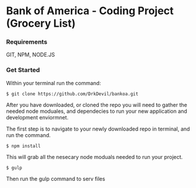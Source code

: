 # Bank of America - Coding Project (Grocery List)

###  Requirements
GIT, NPM, NODE.JS

### Get Started
Within your terminal run the command:
```
$ git clone https://github.com/DrkDevil/bankoa.git
```
After you have downloaded, or cloned the repo you will need to gather the needed node moduales, and dependecies to run your new application and development enviormnet.

The first step is to navigate to your newly downloaded repo in terminal, and run the command.

```
$ npm install 
```
This will grab all the nesecary node moduals needed to run your project.

```
$ gulp 
```
Then run the gulp command to serv files